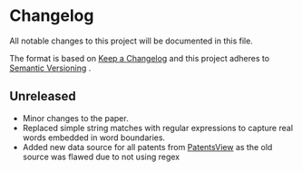# Changelog

All notable changes to this project will be documented in this file.

The format is based on [Keep a Changelog](http://keepachangelog.com/en/1.0.0/) and this
project adheres to [Semantic Versioning](http://semver.org/spec/v2.0.0.html) .

## Unreleased

- Minor changes to the paper.
- Replaced simple string matches with regular expressions to capture real words embedded
  in word boundaries.
- Added new data source for all patents from [PatentsView](http://www.patentsview.org)
  as the old source was flawed due to not using regex
